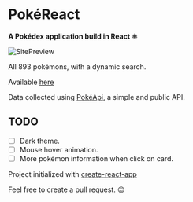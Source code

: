 # PokéReact

**A Pokédex application build in React ⚛️**

![SitePreview](https://i.imgur.com/jX5SUuE.png)

All 893 pokémons, with a dynamic search.

Available [here](https://pokereact-eight.vercel.app/)

Data collected using [PokéApi](https://pokeapi.co/), a simple and public API.

## TODO

- [ ] Dark theme.
- [ ] Mouse hover animation.
- [ ] More pokémon information when click on card.

Project initialized with [create-react-app](https://github.com/facebook/create-react-app)

Feel free to create a pull request. 😉
